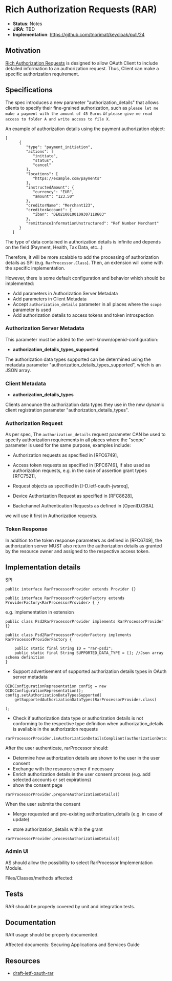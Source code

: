 # Rich Authorization Requests (RAR)

* **Status**: Notes
* **JIRA**: TBD
* **Implementation**: https://github.com/tnorimat/keycloak/pull/24 


## Motivation

[Rich Authorization Requests][1] is designed to allow OAuth Client to include detailed information to an authorization request. Thus, Client can make a specific authorization requirement.

## Specifications

The spec introduces a new parameter "authorization_details" that allows clients to specify their fine-grained authorization, such as `please let me make a payment with the amount of 45 Euros` or `please give me read access to folder A and write access to file X`.

An example of authorization details using
the payment authorization object:

````
[
      {
         "type": "payment_initiation",
         "actions": [
            "initiate",
            "status",
            "cancel"
         ],
         "locations": [
            "https://example.com/payments"
         ],
         "instructedAmount": {
            "currency": "EUR",
            "amount": "123.50"
         },
         "creditorName": "Merchant123",
         "creditorAccount": {
            "iban": "DE02100100109307118603"
         },
         "remittanceInformationUnstructured": "Ref Number Merchant"
      }
   ]
````

The type of data contained in authorization details is infinite and depends on the field (Payment, Health, Tax Data, etc...)

Therefore, it will be more scalable to add the processing of authorization details as SPI (e.g. `RarProcessor.Class`). Then, an extension will come with the specific implementation.

However, there is some default configuration and behavior which should be implemented:

- Add parameters in Authorization Server Metadata
- Add parameters in Client Metadata
- Accept `authorization_details` parameter in all places where the `scope` parameter is used
- Add authorization details to access tokens and token introspection

### Authorization Server Metadata

This parameter must be added to the .well-known/openid-configuration:

- **authorization_details_types_supported**

The authorization data types supported can be determined using the metadata parameter "authorization_details_types_supported", which is an JSON array.

### Client Metadata

- **authorization_details_types**

Clients announce the authorization data types they use in the new dynamic client registration parameter "authorization_details_types".


### Authorization Request

As per spec,
The `authorization_details` request parameter CAN be used to specify
authorization requirements in all places where the "scope" parameter
is used for the same purpose, examples include:

*  Authorization requests as specified in [RFC6749],

*  Access token requests as specified in [RFC6749], if also used as
   authorization requests, e.g. in the case of assertion grant types
   [RFC7521],

*  Request objects as specified in [I-D.ietf-oauth-jwsreq],

*  Device Authorization Request as specified in [RFC8628],

*  Backchannel Authentication Requests as defined in [OpenID.CIBA].

we will use it first in Authorization requests.

### Token Response

In addition to the token response parameters as defined in [RFC6749],
the authorization server MUST also return the authorization details
as granted by the resource owner and assigned to the respective
access token.

## Implementation details

SPI

````
public interface RarProcessorProvider extends Provider {}

public interface RarProcessorProviderFactory extends ProviderFactory<RarProcessorProvider> { }
````
e.g. implementation in extension

````
public class Psd2RarProcessorProvider implements RarProcessorProvider {}

public class Psd2RarProcessorProviderFactory implements RarProcessorProviderFactory { 

    public static final String ID = "rar-psd2";
    public static final String SUPPORTED_DATA_TYPE = []; //Json array schema definition
}
````

* Support advertisement of supported authorization details types in OAuth server metadata

````
OIDCConfigurationRepresentation config = new OIDCConfigurationRepresentation();
config.setAuthorizationDataTypesSupported(
    getSupportedAuthorizationDataTypes(RarProcessorProvider.class)
    
);
````

*  Check if authorization data type or authorization details is not conforming to the respective type
   definition when authorization_details is available in the authorization requests 

````
rarProcessorProvider.isAuthorizationDetailsCompliant(authorizationDetails)
````
After the user authenticate, rarProcessor should:

*  Determine how authorization details are shown to the user in the user consent
*  Exchange with the resource server if necessary
*  Enrich authorization details in the user consent process (e.g. add selected accounts or set expirations)
*  show the consent page

````
rarProcessorProvider.prepareAuthorizationDetails()
````
   
When the user submits the consent  

*  Merge requested and pre-existing authorization_details (e.g. in case of update)  

* store authorization_details within the grant

````
rarProcessorProvider.processAuthorizationDetails()
````

### Admin UI

AS should allow the possibility to select RarProcessor Implementation Module.

Files/Classes/methods affected:

## Tests
RAR should be properly covered by unit and integration tests.

## Documentation
RAR usage should be properly documented.

Affected documents: Securing Applications and Services Guide

## Resources
* [draft-ietf-oauth-rar][1]

[1]: https://tools.ietf.org/html/draft-ietf-oauth-rar-04
